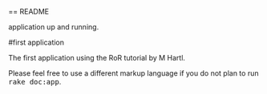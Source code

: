 == README

application up and running.

#first application

The first application using the RoR tutorial by M Hartl.


Please feel free to use a different markup language if you do not plan to run
<tt>rake doc:app</tt>.
